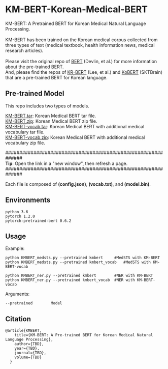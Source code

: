 # KM-BERT-Korean-Medical-BERT
KM-BERT: A Pretrained BERT for Korean Medical Natural Language Processing.<br><br>
KM-BERT has been trained on the Korean medical corpus collected from three types of text (medical textbook, health information news, medical research articles).<br><br>
Please visit the original repo of [BERT] (Devlin, et al.) for more information about the pre-trained BERT.<br>
And, please find the repos of [KR-BERT] (Lee, et al.) and [KoBERT] (SKTBrain) that are a pre-trained BERT for Korean language.<br>

## Pre-trained Model
This repo includes two types of models.

[KM-BERT.tar]: Korean Medical BERT tar file. <br>
[KM-BERT.zip]: Korean Medical BERT zip file. <br>
[KM-BERT-vocab.tar]: Korean Medical BERT with additional medical vocabulary tar file. <br>
[KM-BERT-vocab.zip]: Korean Medical BERT with additional medical vocabulary zip file. <br>

############################################################## <br>
**Tip**: Open the link in a "new window", then refresh a page. <br>
############################################################## <br>

Each file is composed of **(config.json)**, **(vocab.txt)**, and **(model.bin)**.

## Environments

	python 3.6  
	pytorch 1.2.0  
	pytorch-pretrained-bert 0.6.2  

## Usage

Example:  

	python KMBERT_medsts.py --pretrained kmbert		#MedSTS with KM-BERT
	python KMBERT_medsts.py --pretrained kmbert_vocab	#MedSTS with KM-BERT-vocab

	python KMBERT_ner.py --pretrained kmbert		#NER with KM-BERT
	python KMBERT_ner.py --pretrained kmbert_vocab	#NER with KM-BERT-vocab

Arguments:  

	--pretrained		Model
  
	

## Citation

```
@article{KMBERT,
    title={KM-BERT: A Pre-trained BERT for Korean Medical Natural Language Processing},
    author={TBD},
    year={TBD},
    journal={TBD},
    volume={TBD}
  }
```
<br>



[BERT]: https://github.com/google-research/bert
[KR-BERT]: https://github.com/snunlp/KR-BERT
[KoBERT]: https://github.com/SKTBrain/KoBERT
[KM-BERT.tar]: http://www.kurias.co.kr/file/5847315836/kmbert/kmbert.tar
[KM-BERT.zip]: http://www.kurias.co.kr/file/5847315836/kmbert/kmbert.zip
[KM-BERT-vocab.tar]: http://www.kurias.co.kr/file/5847315836/kmbert_vocab/kmbert_vocab.tar
[KM-BERT-vocab.zip]: http://www.kurias.co.kr/file/5847315836/kmbert_vocab/kmbert_vocab.zip
